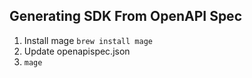 ## Generating SDK From OpenAPI Spec

1. Install mage `brew install mage`
2. Update openapispec.json
3. `mage`